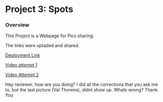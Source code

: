 # Project 3: Spots

### Overview

This Project is a Webpage for Pics sharing.

The links were uptaded and shared.

[Deployment Link](https://raul-martins.github.io/se_project_spots/)

[Video attempt 1](https://drive.google.com/file/d/1Sm-91Kyi7FTAxsZrCVEZLfkJCsFkspEo/view?usp=drive_link)

[Video Attempt 2](https://drive.google.com/file/d/1GWg7h9vOVh5IbtfNhGs-KVwr-jmwiTMD/view?usp=drive_link)

Hey reviewer, how are you doing? I did all the corrections that you ask me to, but the last picture (Val Thorens), didnt show up. Whats wrong? Thank You

